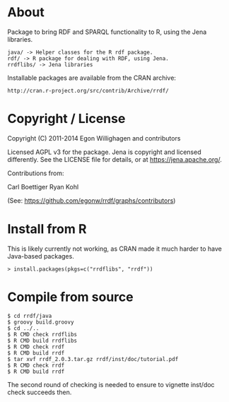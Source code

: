 
# About

Package to bring RDF and SPARQL functionality to R, using the Jena libraries.

    java/ -> Helper classes for the R rdf package.
    rdf/ -> R package for dealing with RDF, using Jena.
    rrdflibs/ -> Jena libraries

Installable packages are available from the CRAN archive:

    http://cran.r-project.org/src/contrib/Archive/rrdf/

# Copyright / License

Copyright (C) 2011-2014  Egon Willighagen and contributors

Licensed AGPL v3 for the package. Jena is copyright and licensed differently.
See the LICENSE file for details, or at https://jena.apache.org/.

Contributions from:

Carl Boettiger
Ryan Kohl

(See: https://github.com/egonw/rrdf/graphs/contributors)

# Install from R

This is likely currently not working, as CRAN made it much harder to have Java-based packages.

    > install.packages(pkgs=c("rrdflibs", "rrdf"))

# Compile from source

    $ cd rrdf/java
    $ groovy build.groovy
    $ cd ../..
    $ R CMD check rrdflibs
    $ R CMD build rrdflibs
    $ R CMD check rrdf
    $ R CMD build rrdf
    $ tar xvf rrdf_2.0.3.tar.gz rrdf/inst/doc/tutorial.pdf
    $ R CMD check rrdf
    $ R CMD build rrdf

The second round of checking is needed to ensure to vignette inst/doc check succeeds then.


